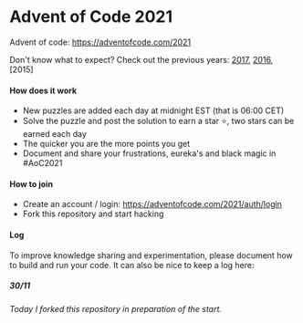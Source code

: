 # Advent of Code 2021

Advent of code: https://adventofcode.com/2021

Don't know what to expect? Check out the previous years: [2017](https://adventofcode.com/2017), [2016](https://adventofcode.com/2016), [2015]

#### How does it work

- New puzzles are added each day at midnight EST (that is 06:00 CET)
- Solve the puzzle and post the solution to earn a star :star:,​ two stars can be earned each day
- The quicker you are the more points you get
- Document and share your frustrations, eureka's and black magic in #AoC2021

#### How to join

- Create an account / login: https://adventofcode.com/2021/auth/login
- Fork this repository and start hacking

#### Log

To improve knowledge sharing and experimentation, please document how to build and run your code. It can also be nice to keep a log here:

##### _30/11_

_Today I forked this repository in preparation of the start._